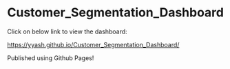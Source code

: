 # Customer_Segmentation_Dashboard

Click on below link to view the dashboard:

https://yyash.github.io/Customer_Segmentation_Dashboard/

Published using Github Pages!
